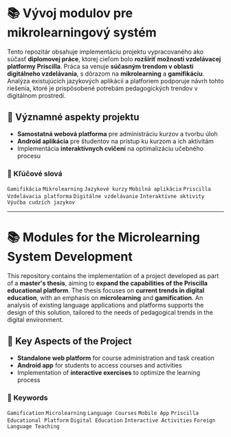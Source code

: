 
# 📚 Vývoj modulov pre mikrolearningový systém


Tento repozitár obsahuje implementáciu projektu vypracovaného ako súčasť **diplomovej práce**, ktorej cieľom bolo **rozšíriť možnosti vzdelávacej platformy Priscilla**. Práca sa venuje **súčasným trendom v oblasti digitálneho vzdelávania**, s dôrazom na **mikrolearning** a **gamifikáciu**. Analýza existujúcich jazykových aplikácií a platforiem podporuje návrh tohto riešenia, ktoré je prispôsobené potrebám pedagogických trendov v digitálnom prostredí.

## 🚀 Významné aspekty projektu

- **Samostatná webová platforma** pre administráciu kurzov a tvorbu úloh
- **Android aplikácia** pre študentov na prístup ku kurzom a ich aktivitám
- Implementácia **interaktívnych cvičení** na optimalizáciu učebného procesu

### 🔑 Kľúčové slová

`Gamifikácia` `Mikrolearning` `Jazykové kurzy` `Mobilná aplikácia` `Priscilla` `Vzdelávacia platforma` `Digitálne vzdelávanie` `Interaktívne aktivity` `Výučba cudzích jazykov`

---

# 📚 Modules for the Microlearning System Development

This repository contains the implementation of a project developed as part of a **master's thesis**, aiming to **expand the capabilities of the Priscilla educational platform**. The thesis focuses on **current trends in digital education**, with an emphasis on **microlearning** and **gamification**. An analysis of existing language applications and platforms supports the design of this solution, tailored to the needs of pedagogical trends in the digital environment.

## 🚀 Key Aspects of the Project

- **Standalone web platform** for course administration and task creation
- **Android app** for students to access courses and activities
- Implementation of **interactive exercises** to optimize the learning process

### 🔑 Keywords

`Gamification` `Microlearning` `Language Courses` `Mobile App` `Priscilla` `Educational Platform` `Digital Education` `Interactive Activities` `Foreign Language Teaching`


